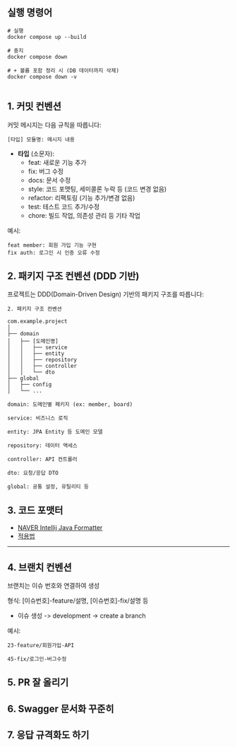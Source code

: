 ## 실행 명령어 
 
```
# 실행
docker compose up --build

# 중지
docker compose down

# + 볼륨 포함 정리 시 (DB 데이터까지 삭제)
docker compose down -v


```
## **1. 커밋 컨벤션**

커밋 메시지는 다음 규칙을 따릅니다:

```
[타입] 모듈명: 메시지 내용
```

- **타입** (소문자):
    - feat: 새로운 기능 추가
    - fix: 버그 수정
    - docs: 문서 수정
    - style: 코드 포맷팅, 세미콜론 누락 등 (코드 변경 없음)
    - refactor: 리팩토링 (기능 추가/변경 없음)
    - test: 테스트 코드 추가/수정
    - chore: 빌드 작업, 의존성 관리 등 기타 작업

예시:

```
feat member: 회원 가입 기능 구현
fix auth: 로그인 시 인증 오류 수정
```

## **2. 패키지 구조 컨벤션 (DDD 기반)**

프로젝트는 DDD(Domain-Driven Design) 기반의 패키지 구조를 따릅니다:

```
2. 패키지 구조 컨벤션

com.example.project
│
├── domain
│   ├── [도메인명]
│   │   ├── service
│   │   ├── entity
│   │   ├── repository
│   │   ├── controller
│   │   └── dto
├── global
│   ├── config
│   └── ...

domain: 도메인별 패키지 (ex: member, board)

service: 비즈니스 로직

entity: JPA Entity 등 도메인 모델

repository: 데이터 액세스

controller: API 컨트롤러

dto: 요청/응답 DTO

global: 공통 설정, 유틸리티 등
```

## **3. 코드 포맷터**

- [NAVER Intellij Java Formatter](https://github.com/naver/hackday-conventions-java/blob/master/rule-config/naver-intellij-formatter.xml)
- [적용법](https://eroul-ri.tistory.com/26)

---

## **4. 브랜치 컨벤션**

브랜치는 이슈 번호와 연결하여 생성

형식: [이슈번호]-feature/설명, [이슈번호]-fix/설명 등

- 이슈 생성 -> development -> create a branch

예시:

```
23-feature/회원가입-API

45-fix/로그인-버그수정
```

## **5. PR 잘 올리기**

## **6. Swagger 문서화 꾸준히**

## **7. 응답 규격화도 하기**
